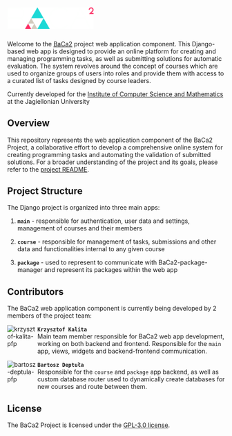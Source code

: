 # <img src="https://github.com/BaCa2-project/.github/blob/main/profile/baca2_logo.png" alt="BaCa2 Logo" width="200"/>

Welcome to the [BaCa2](https://github.com/BaCa2-project) project web application component. This Django-based web app is designed to provide an online platform for creating and managing programming tasks, as well as submitting solutions for automatic evaluation. The system revolves around the concept of courses which are used to organize groups of users into roles and provide them with access to a curated list of tasks designed by course leaders.

Currently developed for the [Institute of Computer Science and Mathematics](https://ii.uj.edu.pl/en_GB/start) at the Jagiellonian University

## Overview

This repository represents the web application component of the BaCa2 Project, a collaborative effort to develop a comprehensive online system for creating programming tasks and automating the validation of submitted solutions. For a broader understanding of the project and its goals, please refer to the [project README](https://github.com/BaCa2-project/.github/blob/main/profile/README.md).

## Project Structure

The Django project is organized into three main apps:

1. **`main`** - responsible for authentication, user data and settings, management of courses and their members

2. **`course`** - responsible for management of tasks, submissions and other data and functionalities internal to any given course

3. **`package`** - used to represent to communicate with BaCa2-package-manager and represent its packages within the web app

## Contributors

The BaCa2 web application component is currently being developed by 2 members of the project team:

<a href="https://github.com/k-kalita">
  <img src="https://avatars.githubusercontent.com/u/116686132?v=4" width="70" height="70" align="left" alt="krzysztof-kalita-pfp"/>
</a>

**`Krzysztof Kalita`**<br>
Main team member responsible for BaCa2 web app development, working on both backend and frontend. Responsible for the `main` app, views, widgets and backend-frontend communication.

<a href="https://github.com/ZyndramZM">
  <img src="https://avatars.githubusercontent.com/u/71557281?v=4" width="70" height="70" align="left" alt="bartosz-deptula-pfp"/>
</a>

**`Bartosz Deptuła`**<br>
Responsible for the `course` and `package` app backend, as well as custom database router used to dynamically create databases for new courses and route between them.

## License

The BaCa2 Project is licensed under the [GPL-3.0 license](LICENSE).
